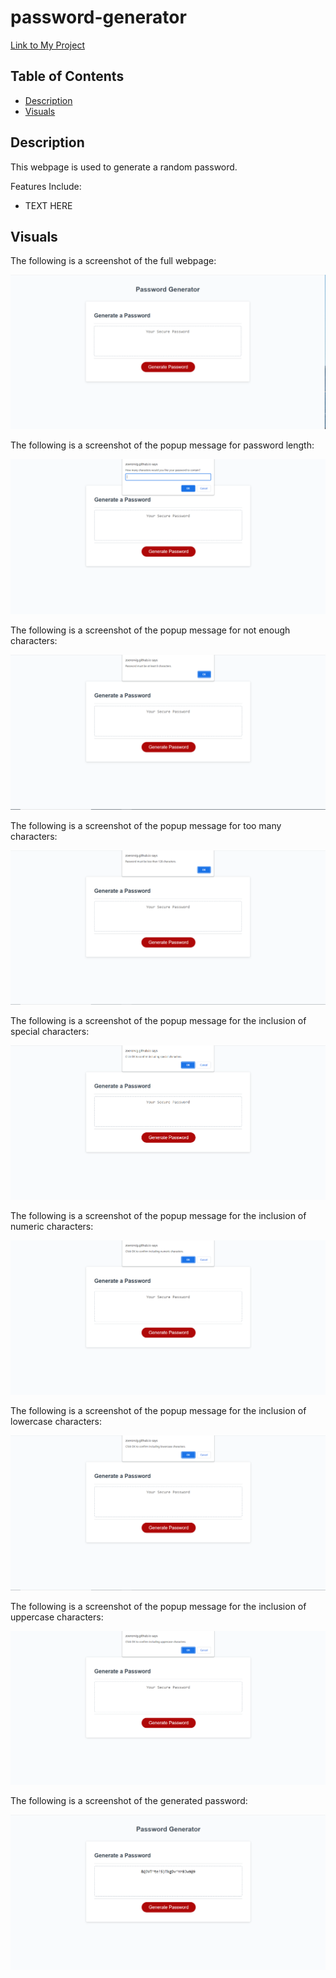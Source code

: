 # password-generator

[Link to My Project](https://zoerorvig.github.io/password-generator/)

## Table of Contents
- [Description](#description)
- [Visuals](#visuals)

## Description 
This webpage is used to generate a random password. 

Features Include: 
- TEXT HERE


## Visuals 

The following is a screenshot of the full webpage:

![screenshot](./images/full-screen.PNG)

The following is a screenshot of the popup message for password length:

![screenshot](./images/character-question.PNG)

The following is a screenshot of the popup message for not enough characters:

![screenshot](./images/less-than-8.PNG)

The following is a screenshot of the popup message for too many characters:

![screenshot](./images/more-than-128.PNG)

The following is a screenshot of the popup message for the inclusion of special characters:

![screenshot](./images/special-characters.PNG)

The following is a screenshot of the popup message for the inclusion of numeric characters:

![screenshot](./images/numeric-characters.PNG)

The following is a screenshot of the popup message for the inclusion of lowercase characters:

![screenshot](./images/lowercase-characters.PNG)

The following is a screenshot of the popup message for the inclusion of uppercase characters:

![screenshot](./images/uppercase-characters.PNG)

The following is a screenshot of the generated password:

![screenshot](./images/displayed-password.PNG)

